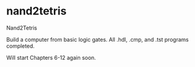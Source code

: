 # nand2tetris
Nand2Tetris

Build a computer from basic logic gates. All .hdl, .cmp, and .tst programs completed.

Will start Chapters 6-12 again soon.
